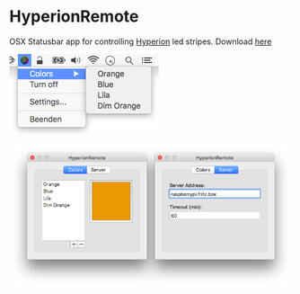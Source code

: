 HyperionRemote
==============
OSX Statusbar app for controlling [Hyperion](https://github.com/tvdzwan/hyperion/wiki) led stripes.
Download [here](https://github.com/tripplet/HyperionRemote/releases/)

![](https://github.com/tripplet/HyperionRemote/blob/master/doc/screenshots/menu.png)

![](https://github.com/tripplet/HyperionRemote/blob/master/doc/screenshots/settings.png)


